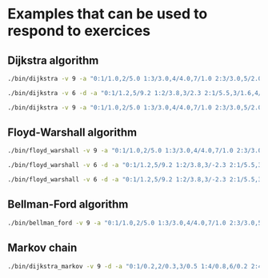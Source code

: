 # Examples that can be used to respond to exercices

## Dijkstra algorithm

```bash
./bin/dijkstra -v 9 -a "0:1/1.0,2/5.0 1:3/3.0,4/4.0,7/1.0 2:3/3.0,5/2.0,7/2.0 3:4/3.0,5/1.0,8/2.0 4:6/3.0 5:6/3.0 6:8/1.0" -s 0
```

```bash
./bin/dijkstra -v 6 -d -a "0:1/1.2,5/9.2 1:2/3.8,3/2.3 2:1/5.5,3/1.6,4/2.7 3:2/0.2 4:3/2.7,5/0.1" -s 1
```

```bash
./bin/dijkstra -v 9 -a "0:1/1.0,2/5.0 1:3/3.0,4/4.0,7/1.0 2:3/3.0,5/2.0,7/2.0 3:4/3.0,5/1.0,8/2.0 4:6/3.0 5:6/3.0 6:8/3.0" -s 0
```

## Floyd-Warshall algorithm

```bash
./bin/floyd_warshall -v 9 -a "0:1/1.0,2/5.0 1:3/3.0,4/4.0,7/1.0 2:3/3.0,5/2.0,7/2.0 3:4/3.0,5/1.0,8/2.0 4:6/3.0 5:6/3.0 6:8/3.0"	
```

```bash
./bin/floyd_warshall -v 6 -d -a "0:1/1.2,5/9.2 1:2/3.8,3/-2.3 2:1/5.5,3/1.6,4/-2.7 3:2/0.2 4:3/2.7,5/0.1"
```

```bash
./bin/floyd_warshall -v 6 -d -a "0:1/1.2,5/9.2 1:2/3.8,3/-2.3 2:1/5.5,3/-1.6,4/-2.7 3:2/0.2 4:3/2.7,5/0.1"
```

## Bellman-Ford algorithm

```bash
./bin/bellman_ford -v 9 -a "0:1/1.0,2/5.0 1:3/3.0,4/4.0,7/1.0 2:3/3.0,5/2.0,7/2.0 3:4/3.0,5/1.0,8/2.0 4:6/3.0 5:6/3.0 6:8/3.0" -s 0
```

## Markov chain

```bash
./bin/dijkstra_markov -v 9 -d -a "0:1/0.2,2/0.3,3/0.5 1:4/0.8,6/0.2 2:4/0.1,5/0.9 3:5/1.0 4:5/0.5,6/0.2,7/0.3 5:4/0.2,7/0.8 6:8/1.0 7:8/1.0" -s 0 
```